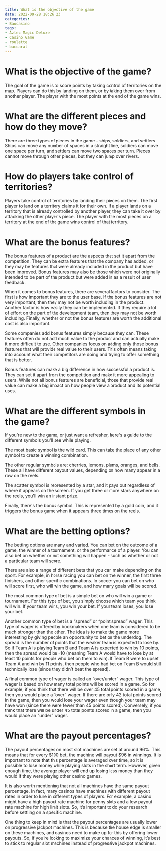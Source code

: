 ```yaml
---
title: What is the objective of the game
date: 2022-09-28 18:26:23
categories:
- Baocasino
tags:
- Aztec Magic Deluxe
- Casino Game
- roulette
- baccarat
---
```



#  What is the objective of the game?

The goal of the game is to score points by taking control of territories on the map. Players can do this by landing on them, or by taking them over from another player. The player with the most points at the end of the game wins.

#  What are the different pieces and how do they move?

There are three types of pieces in the game - ships, soldiers, and settlers. Ships can move any number of spaces in a straight line, soldiers can move one space per turn, and settlers can move two spaces per turn. Pieces cannot move through other pieces, but they can jump over rivers.

#  How do players take control of territories?

Players take control of territories by landing their pieces on them. The first player to land on a territory claims it for their own. If a player lands on a territory that is already controlled by another player, they can take it over by attacking the other player's piece. The player with the most pieces on a territory at the end of the game wins control of that territory.

#  What are the bonus features?

The bonus features of a product are the aspects that set it apart from the competition. They can be extra features that the company has added, or they may be features that were already included in the product but have been improved. Bonus features may also be those which were not originally intended to be part of the product but were added in as a result of user feedback.

When it comes to bonus features, there are several factors to consider. The first is how important they are to the user base. If the bonus features are not very important, then they may not be worth including in the product. Another factor is how easily they can be implemented. If they require a lot of effort on the part of the development team, then they may not be worth including. Finally, whether or not the bonus features are worth the additional cost is also important.

Some companies add bonus features simply because they can. These features often do not add much value to the product and can actually make it more difficult to use. Other companies focus on adding only those bonus features that will provide real value to their users. This often means taking into account what their competitors are doing and trying to offer something that is better.

Bonus features can make a big difference in how successful a product is. They can set it apart from the competition and make it more appealing to users. While not all bonus features are beneficial, those that provide real value can make a big impact on how people view a product and its potential uses.

#  What are the different symbols in the game?

If you're new to the game, or just want a refresher, here's a guide to the different symbols you'll see while playing.

The most basic symbol is the wild card. This can take the place of any other symbol to create a winning combination.

The other regular symbols are: cherries, lemons, plums, oranges, and bells. These all have different payout values, depending on how many appear in a row on the reels.

The scatter symbol is represented by a star, and it pays out regardless of where it appears on the screen. If you get three or more stars anywhere on the reels, you'll win an instant prize.

Finally, there's the bonus symbol. This is represented by a gold coin, and it triggers the bonus game when it appears three times on the reels.

#  What are the betting options?

The betting options are many and varied. You can bet on the outcome of a game, the winner of a tournament, or the performance of a player. You can also bet on whether or not something will happen - such as whether or not a particular team will score.

There are also a range of different bets that you can make depending on the sport. For example, in horse racing you can bet on the winner, the first three finishers, and other specific combinations. In soccer you can bet on who will score first, who will win the game, and how many goals will be scored.

The most common type of bet is a simple bet on who will win a game or tournament. For this type of bet, you simply choose which team you think will win. If your team wins, you win your bet. If your team loses, you lose your bet.

Another common type of bet is a “spread” or “point spread” wager. This type of wager is offered by bookmakers when one team is considered to be much stronger than the other. The idea is to make the game more interesting by giving people an opportunity to bet on the underdog. The spread is the number of points that the weaker team is expected to lose by. So if Team A is playing Team B and Team A is expected to win by 10 points, then the spread would be -10 (meaning Team A would have to lose by at least 10 points for people who bet on them to win). If Team B were to upset Team A and win by 11 points, then people who had bet on Team B would still technically lose (since they didn’t beat the spread).

A final common type of wager is called an “over/under” wager. This type of wager is based on how many total points will be scored in a game. So for example, if you think that there will be over 45 total points scored in a game, then you would place a “over” wager. If there are only 42 total points scored in the game, then you would lose your wager even though your team may have won (since there were fewer than 45 points scored). Conversely, if you think that there will be under 45 total points scored in a game, then you would place an “under” wager.

#  What are the payout percentages?

The payout percentages on most slot machines are set at around 96%. This means that for every $100 bet, the machine will payout $96 in winnings. It is important to note that this percentage is averaged over time, so it is possible to lose money while playing slots in the short term. However, given enough time, the average player will end up losing less money than they would if they were playing other casino games.

It is also worth mentioning that not all machines have the same payout percentage. In fact, many casinos have machines with different payout rates in order to lure in different types of players. For example, a casino might have a high payout rate machine for penny slots and a low payout rate machine for high limit slots. So, it’s important to do your research before settling on a specific machine.

One thing to keep in mind is that the payout percentages are usually lower on progressive jackpot machines. This is because the house edge is smaller on these machines, and casinos need to make up for this by offering lower payouts. So, if you’re looking to maximize your chances of winning, it’s best to stick to regular slot machines instead of progressive jackpot machines.